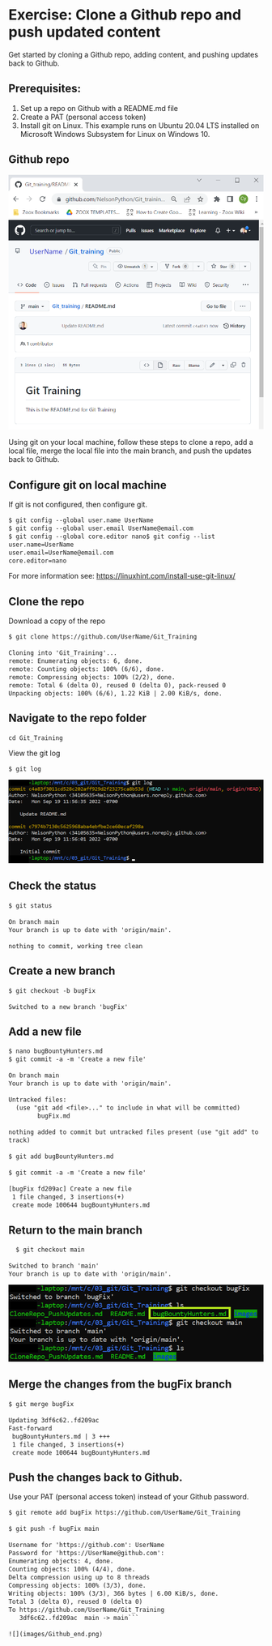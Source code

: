 # Exercise: Clone a Github repo and push updated content

Get started by cloning a Github repo, adding content, and pushing updates back to Github.

## Prerequisites: 

1. Set up a repo on Github with a README.md file
2. Create a PAT (personal access token)
3. Install git on Linux.  This example runs on Ubuntu 20.04 LTS installed on Microsoft Windows Subsystem for Linux on Windows 10.

## Github repo

![](images/Github_beg.png)

Using git on your local machine, follow these steps to clone a repo, add a local file, merge the local file into the main branch, and push the updates back to Github.

## Configure git on local machine
If git is not configured, then configure git.

```
$ git config --global user.name UserName
$ git config --global user.email UserName@email.com
$ git config --global core.editor nano$ git config --list
user.name=UserName
user.email=UserName@email.com
core.editor=nano
```
For more information see:  https://linuxhint.com/install-use-git-linux/

## Clone the repo

Download a copy of the repo

```
$ git clone https://github.com/UserName/Git_Training

Cloning into 'Git_Training'...
remote: Enumerating objects: 6, done.
remote: Counting objects: 100% (6/6), done.
remote: Compressing objects: 100% (2/2), done.
remote: Total 6 (delta 0), reused 0 (delta 0), pack-reused 0
Unpacking objects: 100% (6/6), 1.22 KiB | 2.00 KiB/s, done.
```

## Navigate to the repo folder

``` 
cd Git_Training
```

View the git log

```
$ git log
```

![Git log](images/log.png)


## Check the status

```
$ git status

On branch main
Your branch is up to date with 'origin/main'.

nothing to commit, working tree clean
```

## Create a new branch

```
$ git checkout -b bugFix

Switched to a new branch 'bugFix'
```

## Add a new file

```
$ nano bugBountyHunters.md
$ git commit -a -m 'Create a new file'

On branch main
Your branch is up to date with 'origin/main'.

Untracked files:
  (use "git add <file>..." to include in what will be committed)
        bugFix.md

nothing added to commit but untracked files present (use "git add" to track)

$ git add bugBountyHunters.md

$ git commit -a -m 'Create a new file'

[bugFix fd209ac] Create a new file
 1 file changed, 3 insertions(+)
 create mode 100644 bugBountyHunters.md
```

## Return to the main branch

```
  $ git checkout main

Switched to branch 'main'
Your branch is up to date with 'origin/main'.
```

![](images/bugFix_not_Main.png)


## Merge the changes from the bugFix branch

```  
$ git merge bugFix
  
Updating 3df6c62..fd209ac
Fast-forward
 bugBountyHunters.md | 3 +++
 1 file changed, 3 insertions(+)
 create mode 100644 bugBountyHunters.md
```

## Push the changes back to Github.

  Use your PAT (personal access token) instead of your Github password.

```
$ git remote add bugFix https://github.com/UserName/Git_Training

$ git push -f bugFix main

Username for 'https://github.com': UserName
Password for 'https://UserName@github.com':
Enumerating objects: 4, done.
Counting objects: 100% (4/4), done.
Delta compression using up to 8 threads
Compressing objects: 100% (3/3), done.
Writing objects: 100% (3/3), 366 bytes | 6.00 KiB/s, done.
Total 3 (delta 0), reused 0 (delta 0)
To https://github.com/UserName/Git_Training
   3df6c62..fd209ac  main -> main```

![](images/Github_end.png)



